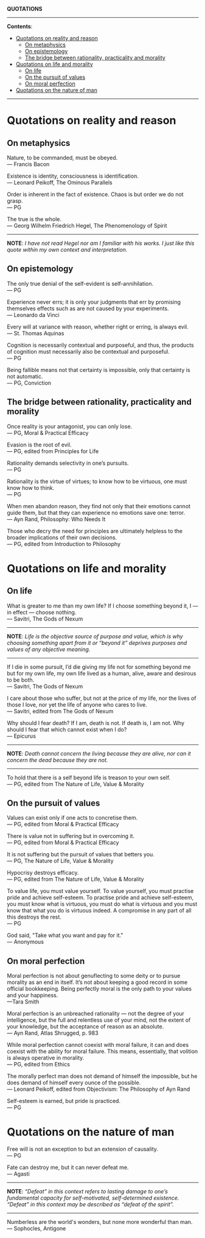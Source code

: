 **QUOTATIONS**

---

**Contents**:

- [Quotations on reality and reason](#quotations-on-reality-and-reason)
  - [On metaphysics](#on-metaphysics)
  - [On epistemology](#on-epistemology)
  - [The bridge between rationality, practicality and morality](#the-bridge-between-rationality-practicality-and-morality)
- [Quotations on life and morality](#quotations-on-life-and-morality)
  - [On life](#on-life)
  - [On the pursuit of values](#on-the-pursuit-of-values)
  - [On moral perfection](#on-moral-perfection)
- [Quotations on the nature of man](#quotations-on-the-nature-of-man)

---

# Quotations on reality and reason
## On metaphysics
Nature, to be commanded, must be obeyed. <br> — Francis Bacon

Existence is identity, consciousness is identification. <br> — Leonard Peikoff, The Ominous Parallels

Order is inherent in the fact of existence. Chaos is but order we do not grasp. <br> — PG

The true is the whole. <br> — Georg Wilhelm Friedrich Hegel, The Phenomenology of Spirit

---

**NOTE**: _I have not read Hegel nor am I familiar with his works. I just like this quote within my own context and interpretation._

## On epistemology
The only true denial of the self-evident is self-annihilation. <br> — PG

Experience never errs; it is only your judgments that err by promising themselves effects such as are not caused by your experiments. <br> — Leonardo da Vinci

Every will at variance with reason, whether right or erring, is always evil. <br> — St. Thomas Aquinas

Cognition is necessarily contextual and purposeful, and thus, the products of cognition must necessarily also be contextual and purposeful. <br> — PG

Being fallible means not that certainty is impossible, only that certainty is not automatic. <br> — PG, Conviction

## The bridge between rationality, practicality and morality
Once reality is your antagonist, you can only lose. <br> — PG, Moral & Practical Efficacy

Evasion is the root of evil. <br> — PG, edited from Principles for Life

Rationality demands selectivity in one’s pursuits. <br> — PG

Rationality is the virtue of virtues; to know how to be virtuous, one must know how to think. <br> — PG

When men abandon reason, they find not only that their emotions cannot guide them, but that they can experience no emotions save one: terror. <br> — Ayn Rand, Philosophy: Who Needs It

Those who decry the need for principles are ultimately helpless to the broader implications of their own decisions. <br> — PG, edited from Introduction to Philosophy

# Quotations on life and morality
## On life
What is greater to me than my own life? If I choose something beyond it, I — in effect — choose nothing. <br> — Savitri, The Gods of Nexum

---

**NOTE**: _Life is the objective source of purpose and value, which is why choosing something apart from it or “beyond it” deprives purposes and values of any objective meaning._

---

If I die in some pursuit, I’d die giving my life not for something beyond me but for my own life, my own life lived as a human, alive, aware and desirous to be both. <br> — Savitri, The Gods of Nexum

I care about those who suffer, but not at the price of my life, nor the lives of those I love, nor yet the life of anyone who cares to live. <br> —  Savitri, edited from The Gods of Nexum

Why should I fear death? If I am, death is not. If death is, I am not. Why should I fear that which cannot exist when I do? <br> — Epicurus

---

**NOTE**: _Death cannot concern the living because they are alive, nor can it concern the dead because they are not._

---

To hold that there is a self beyond life is treason to your own self. <br> — PG, edited from  The Nature of Life, Value & Morality

## On the pursuit of values
Values can exist only if one acts to concretise them. <br> — PG, edited from Moral & Practical Efficacy

There is value not in suffering but in overcoming it. <br> — PG, edited from Moral & Practical Efficacy

It is not suffering but the pursuit of values that betters you. <br> — PG, The Nature of Life, Value & Morality

Hypocrisy destroys efficacy. <br> — PG, edited from The Nature of Life, Value & Morality

To value life, you must value yourself. To value yourself, you must practise pride and achieve self-esteem. To practise pride and achieve self-esteem, you must know what is virtuous, you must do what is virtuous and you must know that what you do is virtuous indeed. A compromise in any part of all this destroys the rest. <br> — PG

God said, "Take what you want and pay for it." <br> — Anonymous

## On moral perfection
Moral perfection is not about genuflecting to some deity or to pursue morality as an end in itself. It’s not about keeping a good record in some official bookkeeping. Being perfectly moral is the only path to your values and your happiness. <br> —Tara Smith

Moral perfection is an unbreached rationality — not the degree of your intelligence, but the full and relentless use of your mind, not the extent of your knowledge, but the acceptance of reason as an absolute. <br> — Ayn Rand, Atlas Shrugged, p. 983

While moral perfection cannot coexist with moral failure, it can and does coexist with the ability for moral failure. This means, essentially, that volition is always operative in morality. <br> — PG, edited from Ethics

The morally perfect man does not demand of himself the impossible, but he does demand of himself every ounce of the possible. <br> — Leonard Peikoff, edited from Objectivism: The Philosophy of Ayn Rand

Self-esteem is earned, but pride is practiced. <br> — PG

# Quotations on the nature of man
Free will is not an exception to but an extension of causality. <br> — PG

Fate can destroy me, but it can never defeat me. <br> — Agasti

---

**NOTE**: _“Defeat” in this context refers to lasting damage to one’s fundamental capacity for self-motivated, self-determined existence. “Defeat” in this context may be described as “defeat of the spirit”._

---

Numberless are the world's wonders, but none more wonderful than man. <br> ― Sophocles, Antigone